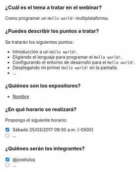 ### ¿Cuál es el tema a tratar en el webinar?

Como programar un `Hello world!` multiplataforma.

### ¿Puedes describir los puntos a tratar?

Se tratarán los siguientes puntos:

- Introducción a un `Hello world!`.
- Eligiendo el lenguaje para programar el `Hello world!`.
- Configurando el entorno de desarrollo para el `Hello world!`.
- Desplegando mi primer `Hello world!` en la pantalla.
- ...

### ¿Quiénes son los expositores?

- [Nombre](https://github.com/github/hubot)

### ¿En qué horario se realizará?

Propongo el siguiente horario:

- [x] Sábado 25/03/2017 09:30 a.m. (-0500)
- [ ] ...

### ¿Quiénes serán los integrantes?

- [x] @joseluisq
- [ ] ...
